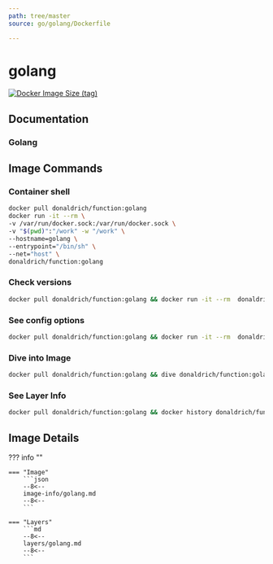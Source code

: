 ```yaml
---
path: tree/master
source: go/golang/Dockerfile

---
```


# golang

[![Docker Image Size (tag)](https://img.shields.io/docker/image-size/donaldrich/function/golang?color=blue&label=donaldrich/function:golang&logo=docker&style=flat-square)](https://hub.docker.com/r/donaldrich/function/golang)

## Documentation

### Golang

## Image Commands

### Container shell

```sh
docker pull donaldrich/function:golang
docker run -it --rm \
-v /var/run/docker.sock:/var/run/docker.sock \
-v "$(pwd)":"/work" -w "/work" \
--hostname=golang \
--entrypoint="/bin/sh" \
--net="host" \
donaldrich/function:golang
```

### Check versions

```sh
docker pull donaldrich/function:golang && docker run -it --rm  donaldrich/function:golang validate
```

### See config options

```sh
docker pull donaldrich/function:golang && docker run -it --rm  donaldrich/function:golang help
```

### Dive into Image

```sh
docker pull donaldrich/function:golang && dive donaldrich/function:golang
```

### See Layer Info

```sh
docker pull donaldrich/function:golang && docker history donaldrich/function:golang
```

## Image Details

??? info ""

    === "Image"
        ```json
        --8<--
        image-info/golang.md
        --8<--
        ```

    === "Layers"
        ```md
        --8<--
        layers/golang.md
        --8<--
        ```
